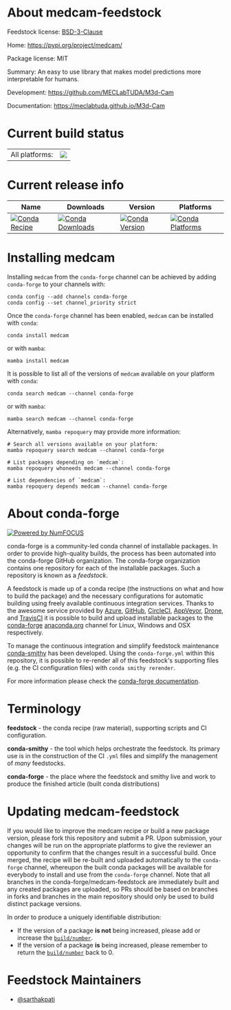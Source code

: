 About medcam-feedstock
======================

Feedstock license: [BSD-3-Clause](https://github.com/conda-forge/medcam-feedstock/blob/main/LICENSE.txt)

Home: https://pypi.org/project/medcam/

Package license: MIT

Summary: An easy to use library that makes model predictions more interpretable for humans.

Development: https://github.com/MECLabTUDA/M3d-Cam

Documentation: https://meclabtuda.github.io/M3d-Cam

Current build status
====================


<table><tr><td>All platforms:</td>
    <td>
      <a href="https://dev.azure.com/conda-forge/feedstock-builds/_build/latest?definitionId=12344&branchName=main">
        <img src="https://dev.azure.com/conda-forge/feedstock-builds/_apis/build/status/medcam-feedstock?branchName=main">
      </a>
    </td>
  </tr>
</table>

Current release info
====================

| Name | Downloads | Version | Platforms |
| --- | --- | --- | --- |
| [![Conda Recipe](https://img.shields.io/badge/recipe-medcam-green.svg)](https://anaconda.org/conda-forge/medcam) | [![Conda Downloads](https://img.shields.io/conda/dn/conda-forge/medcam.svg)](https://anaconda.org/conda-forge/medcam) | [![Conda Version](https://img.shields.io/conda/vn/conda-forge/medcam.svg)](https://anaconda.org/conda-forge/medcam) | [![Conda Platforms](https://img.shields.io/conda/pn/conda-forge/medcam.svg)](https://anaconda.org/conda-forge/medcam) |

Installing medcam
=================

Installing `medcam` from the `conda-forge` channel can be achieved by adding `conda-forge` to your channels with:

```
conda config --add channels conda-forge
conda config --set channel_priority strict
```

Once the `conda-forge` channel has been enabled, `medcam` can be installed with `conda`:

```
conda install medcam
```

or with `mamba`:

```
mamba install medcam
```

It is possible to list all of the versions of `medcam` available on your platform with `conda`:

```
conda search medcam --channel conda-forge
```

or with `mamba`:

```
mamba search medcam --channel conda-forge
```

Alternatively, `mamba repoquery` may provide more information:

```
# Search all versions available on your platform:
mamba repoquery search medcam --channel conda-forge

# List packages depending on `medcam`:
mamba repoquery whoneeds medcam --channel conda-forge

# List dependencies of `medcam`:
mamba repoquery depends medcam --channel conda-forge
```


About conda-forge
=================

[![Powered by
NumFOCUS](https://img.shields.io/badge/powered%20by-NumFOCUS-orange.svg?style=flat&colorA=E1523D&colorB=007D8A)](https://numfocus.org)

conda-forge is a community-led conda channel of installable packages.
In order to provide high-quality builds, the process has been automated into the
conda-forge GitHub organization. The conda-forge organization contains one repository
for each of the installable packages. Such a repository is known as a *feedstock*.

A feedstock is made up of a conda recipe (the instructions on what and how to build
the package) and the necessary configurations for automatic building using freely
available continuous integration services. Thanks to the awesome service provided by
[Azure](https://azure.microsoft.com/en-us/services/devops/), [GitHub](https://github.com/),
[CircleCI](https://circleci.com/), [AppVeyor](https://www.appveyor.com/),
[Drone](https://cloud.drone.io/welcome), and [TravisCI](https://travis-ci.com/)
it is possible to build and upload installable packages to the
[conda-forge](https://anaconda.org/conda-forge) [anaconda.org](https://anaconda.org/)
channel for Linux, Windows and OSX respectively.

To manage the continuous integration and simplify feedstock maintenance
[conda-smithy](https://github.com/conda-forge/conda-smithy) has been developed.
Using the ``conda-forge.yml`` within this repository, it is possible to re-render all of
this feedstock's supporting files (e.g. the CI configuration files) with ``conda smithy rerender``.

For more information please check the [conda-forge documentation](https://conda-forge.org/docs/).

Terminology
===========

**feedstock** - the conda recipe (raw material), supporting scripts and CI configuration.

**conda-smithy** - the tool which helps orchestrate the feedstock.
                   Its primary use is in the construction of the CI ``.yml`` files
                   and simplify the management of *many* feedstocks.

**conda-forge** - the place where the feedstock and smithy live and work to
                  produce the finished article (built conda distributions)


Updating medcam-feedstock
=========================

If you would like to improve the medcam recipe or build a new
package version, please fork this repository and submit a PR. Upon submission,
your changes will be run on the appropriate platforms to give the reviewer an
opportunity to confirm that the changes result in a successful build. Once
merged, the recipe will be re-built and uploaded automatically to the
`conda-forge` channel, whereupon the built conda packages will be available for
everybody to install and use from the `conda-forge` channel.
Note that all branches in the conda-forge/medcam-feedstock are
immediately built and any created packages are uploaded, so PRs should be based
on branches in forks and branches in the main repository should only be used to
build distinct package versions.

In order to produce a uniquely identifiable distribution:
 * If the version of a package **is not** being increased, please add or increase
   the [``build/number``](https://docs.conda.io/projects/conda-build/en/latest/resources/define-metadata.html#build-number-and-string).
 * If the version of a package **is** being increased, please remember to return
   the [``build/number``](https://docs.conda.io/projects/conda-build/en/latest/resources/define-metadata.html#build-number-and-string)
   back to 0.

Feedstock Maintainers
=====================

* [@sarthakpati](https://github.com/sarthakpati/)

